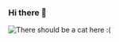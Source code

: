 ### Hi there 👋
![There should be a cat here :(](https://media.giphy.com/media/vFKqnCdLPNOKc/giphy.gif)
<!--
**axelvanherle/axelvanherle** is a ✨ _special_ ✨ repository because its `README.md` (this file) appears on your GitHub profile.

Here are some ideas to get you started:

- 🔭 I’m currently working on ...
- 🌱 I’m currently learning ...
- 👯 I’m looking to collaborate on ...
- 🤔 I’m looking for help with ...
- 💬 Ask me about ...
- 📫 How to reach me: ...
- 😄 Pronouns: ...
- ⚡ Fun fact: ...
-->
